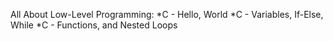 All About Low-Level Programming:
*C - Hello, World
*C - Variables, If-Else, While
*C - Functions, and Nested Loops
